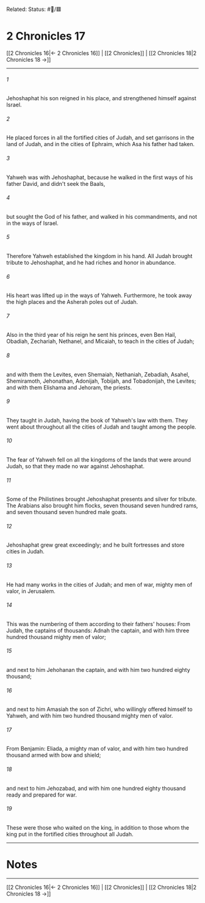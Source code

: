 Related:
Status: #📖/🟥
# 2 Chronicles 17

[[2 Chronicles 16|← 2 Chronicles 16]] | [[2 Chronicles]] | [[2 Chronicles 18|2 Chronicles 18 →]]
***



###### 1 
Jehoshaphat his son reigned in his place, and strengthened himself against Israel. 

###### 2 
He placed forces in all the fortified cities of Judah, and set garrisons in the land of Judah, and in the cities of Ephraim, which Asa his father had taken. 

###### 3 
Yahweh was with Jehoshaphat, because he walked in the first ways of his father David, and didn't seek the Baals, 

###### 4 
but sought the God of his father, and walked in his commandments, and not in the ways of Israel. 

###### 5 
Therefore Yahweh established the kingdom in his hand. All Judah brought tribute to Jehoshaphat, and he had riches and honor in abundance. 

###### 6 
His heart was lifted up in the ways of Yahweh. Furthermore, he took away the high places and the Asherah poles out of Judah. 

###### 7 
Also in the third year of his reign he sent his princes, even Ben Hail, Obadiah, Zechariah, Nethanel, and Micaiah, to teach in the cities of Judah; 

###### 8 
and with them the Levites, even Shemaiah, Nethaniah, Zebadiah, Asahel, Shemiramoth, Jehonathan, Adonijah, Tobijah, and Tobadonijah, the Levites; and with them Elishama and Jehoram, the priests. 

###### 9 
They taught in Judah, having the book of Yahweh's law with them. They went about throughout all the cities of Judah and taught among the people. 

###### 10 
The fear of Yahweh fell on all the kingdoms of the lands that were around Judah, so that they made no war against Jehoshaphat. 

###### 11 
Some of the Philistines brought Jehoshaphat presents and silver for tribute. The Arabians also brought him flocks, seven thousand seven hundred rams, and seven thousand seven hundred male goats. 

###### 12 
Jehoshaphat grew great exceedingly; and he built fortresses and store cities in Judah. 

###### 13 
He had many works in the cities of Judah; and men of war, mighty men of valor, in Jerusalem. 

###### 14 
This was the numbering of them according to their fathers' houses: From Judah, the captains of thousands: Adnah the captain, and with him three hundred thousand mighty men of valor; 

###### 15 
and next to him Jehohanan the captain, and with him two hundred eighty thousand; 

###### 16 
and next to him Amasiah the son of Zichri, who willingly offered himself to Yahweh, and with him two hundred thousand mighty men of valor. 

###### 17 
From Benjamin: Eliada, a mighty man of valor, and with him two hundred thousand armed with bow and shield; 

###### 18 
and next to him Jehozabad, and with him one hundred eighty thousand ready and prepared for war. 

###### 19 
These were those who waited on the king, in addition to those whom the king put in the fortified cities throughout all Judah.

---
# Notes


***
[[2 Chronicles 16|← 2 Chronicles 16]] | [[2 Chronicles]] | [[2 Chronicles 18|2 Chronicles 18 →]]
